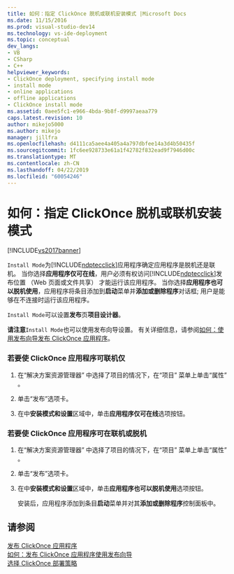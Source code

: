 ```yaml
---
title: 如何：指定 ClickOnce 脱机或联机安装模式 |Microsoft Docs
ms.date: 11/15/2016
ms.prod: visual-studio-dev14
ms.technology: vs-ide-deployment
ms.topic: conceptual
dev_langs:
- VB
- CSharp
- C++
helpviewer_keywords:
- ClickOnce deployment, specifying install mode
- install mode
- online applications
- offline applications
- ClickOnce install mode
ms.assetid: 0aee5fc1-e966-4bda-9b8f-d9997aeaa779
caps.latest.revision: 10
author: mikejo5000
ms.author: mikejo
manager: jillfra
ms.openlocfilehash: d4111ca5aee4a405a4a797dbfee14a3d4b50435f
ms.sourcegitcommit: 1fc6ee928733e61a1f42782f832ead9f7946d00c
ms.translationtype: MT
ms.contentlocale: zh-CN
ms.lasthandoff: 04/22/2019
ms.locfileid: "60054246"
---
```

# <a name="how-to-specify-the-clickonce-offline-or-online-install-mode"></a>如何：指定 ClickOnce 脱机或联机安装模式
[!INCLUDE[vs2017banner](../includes/vs2017banner.md)]

`Install Mode`为[!INCLUDE[ndptecclick](../includes/ndptecclick-md.md)]应用程序确定应用程序是脱机还是联机。 当你选择**应用程序仅可在线**，用户必须有权访问[!INCLUDE[ndptecclick](../includes/ndptecclick-md.md)]发布位置 （Web 页面或文件共享） 才能运行该应用程序。 当你选择**应用程序也可以脱机使用**，应用程序将条目添加到**启动**菜单并**添加或删除程序**对话框; 用户是能够在不连接时运行该应用程序。  
  
 `Install Mode`可以设置**发布**页**项目设计器**。  
  
 **请注意**`Install Mode`也可以使用发布向导设置。 有关详细信息，请参阅[如何：使用发布向导发布 ClickOnce 应用程序](../deployment/how-to-publish-a-clickonce-application-using-the-publish-wizard.md)。  
  
### <a name="to-make-a-clickonce-application-available-online-only"></a>若要使 ClickOnce 应用程序可联机仅  
  
1. 在“解决方案资源管理器” 中选择了项目的情况下，在“项目”  菜单上单击“属性” 。  
  
2. 单击“发布”选项卡。  
  
3. 在中**安装模式和设置**区域中，单击**应用程序仅可在线**选项按钮。  
  
### <a name="to-make-a-clickonce-application-available-online-or-offline"></a>若要使 ClickOnce 应用程序可在联机或脱机  
  
1. 在“解决方案资源管理器” 中选择了项目的情况下，在“项目”  菜单上单击“属性” 。  
  
2. 单击“发布”选项卡。  
  
3. 在中**安装模式和设置**区域中，单击**应用程序也可以脱机使用**选项按钮。  
  
     安装后，应用程序添加到条目**启动**菜单并对其**添加或删除程序**控制面板中。  
  
## <a name="see-also"></a>请参阅  
 [发布 ClickOnce 应用程序](../deployment/publishing-clickonce-applications.md)   
 [如何：发布 ClickOnce 应用程序使用发布向导](../deployment/how-to-publish-a-clickonce-application-using-the-publish-wizard.md)   
 [选择 ClickOnce 部署策略](../deployment/choosing-a-clickonce-deployment-strategy.md)
